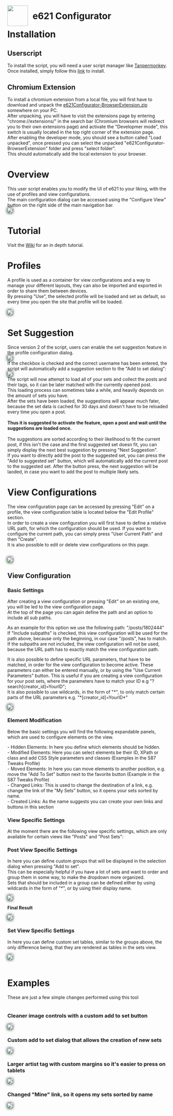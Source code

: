 <div>
    <image src="./icons/e621Configurator.png" style="float: left; width: 64px; height: 64px">
    <h1 style="position: relative; left: 15px; top: 16px; margin-bottom: 30px">e621 Configurator</h1>
</div>

# Installation

## Userscript
To install the script, you will need a user script manager like <a href="https://www.tampermonkey.net/" target="_blank">Tanpermonkey</a>.<br>
Once installed, simply follow this [link](https://github.com/S87GMIL/e621Configurator/raw/main/e621Configurator.user.js) to install. 

## Chromium Extension
To install a chromium extension from a local file, you will first have to download and unpack the [e621Configurator-BrowserExtension.zip](https://github.com/S87GMIL/e621Configurator/blob/main/e621Configurator-BrowserExtension.zip) somewhere on your PC.<br>
After unpacking, you will have to visit the extensions page by entering "chrome://extensions/" in the search bar (Chromium browsers will redirect you to their own extensions page) and activate the "Developmer mode", this switch is usually located in the top right corner of the extension page.<br>
After enabling the developer mode, you should see a button called "Load unpacked", once pressed you can select the unpacked "e621Configurator-BrowserExtension" folder and press "select folder".<br>
This should automatically add the local extension to your browser.<br>

# Overview

This user script enables you to modify the UI of e621 to your liking, with the use of profiles and view configurations.<br>
The main configuration dialog can be accessed using the "Configure View" button on the right side of the main navigation bar.<br>
<image src="./images/configureViewButton.png" style="box-shadow: 0px 0px 10px black;"><br> 
    
# Tutorial
Visit the [Wiki](https://github.com/S87GMIL/e621Configurator/wiki) for an in depth tutorial.

# Profiles
A profile is used as a container for view configurations and a way to manage your different layouts, they can also be imported and exported in order to share them between devices.<br>
By pressing "Use", the selected profile will be loaded and set as default, so every time you open the site that profile will be loaded.<br><br>
<image src="./images/profileSelection.png" style="box-shadow: 0px 0px 10px black;">

# Set Suggestion
Since version 2 of the script, users can enable the set suggestion feature in the profile configuration dialog.<br>
<image src="./images/viewConfigurationSetSuggestion.png" style="box-shadow: 0px 0px 10px black;"><br>
If the checkbox is checked and the correct username has been entered, the script will automatically add a suggestion section to the "Add to set dialog":<br>
<image src="./images/addToSetSetSuggestion.png" style="box-shadow: 0px 0px 10px black;"><br>
The script will now attempt to load all of your sets and collect the posts and their tags, so it can be later matched with the currently opened post.<br>
This loading process can sometimes take a while, and heavily depends on the amount of sets you have.<br>
After the sets have been loaded, the suggestions will appear much fater, because the set data is cached for 30 days and doesn't have to be reloaded every time you open a post.<br><br>
<b>Thus it is suggested to activate the feature, open a post and wait until the suggestions are loaded once.</b>
<br><br>
The suggestions are sorted according to their likelihood to fit the current post, if this isn't the case and the first suggested set doesn fit, you can simply display the next best suggestion by pressing "Next Suggestion".<br>
If you want to directly add the post to the suggested set, you can press the "Add to suggested set" button, which will automatically add the current post to the suggested set. After the button press, the next suggestion will be laoded, in case you want to add the post to multiple likely sets.

# View Configurations
The view configuration page can be accessed by pressing "Edit" on a profile, the view configuration table is located below the "Edit Profile" section.<br>
In order to create a view configuration you will first have to define a relative URL path, for which the configuration should be used. If you want to configure the current path, you can simply press "User Current Path" and then "Create".<br>
It is also possible to edit or delete view configurations on this page.<br><br> 

<image src="./images/viewConfigurationOverview.png" style="box-shadow: 0px 0px 10px black;">

## View Configuration
### Basic Settings 
<p>
After creating a view configuration or pressing "Edit" on an existing one, you will be led to the view configuration page.<br>
At the top of the page you can again define the path and an option to include all sub paths.
</p>
<p>
As an example for this option we use the following path: "/posts/1802444" 
<br>If "Include subpaths" is checked, this view configuration will be used for the path above, because only the beginning, in our case "/posts", has to match. 
<br>If the subpaths are not included, the view configuration will not be used, because the URL path has to exactly match the view configuration path.
</p>

<p>
It is also possible to define specific URL parameters, that have to be matched, in order for the view configuration to become active.
These parameters can either be entered manually, or by using the "Use Current Parameters" button.
This is useful if you are creating a view configuration for your post sets, where the parameters have to match your ID e.g "?search[creator_id]=YourID";
<br>It is also possible to use wildcards, in the form of "*", to only match certain parts of the URL parameters e.g. "*[creator_id]=YourID*"<br>
</p>

<image src="./images/viewConfigurationPage.png" style="box-shadow: 0px 0px 10px black;"><br>

### Element Modification

<p>
Below the basic settings you will find the following expandable panels, which are used to configure elements on the view.
</p>
- Hidden Elements: In here you define which elements should be hidden.<br>
- Modified Elements: Here you can select elements be their ID, XPath or class and add CSS Style parameters and classes (Examples in the S87 Tweaks Profile)<br>
- Moved Elements: In here you can move elements to another position, e.g. move the "Add To Set" button next to the favorite button (Example in the S87 Tweaks Profile)<br>
- Changed Links: This is used to change the destination of a link, e.g. change the link of the "My Sets" button, so it opens your sets sorted by name.<br>
- Created Links: As the name suggests you can create your own links and buttons in this section

### View Specific Settings
<p>
At the moment there are the following view specific settings, which are only available for certain views like "Posts" and "Post Sets":
</p>

### Post View Specific Settings
<p>
In here you can define custom groups that will be displayed in the selection dialog when pressing "Add to set". <br>
This can be especially helpful if you have a lot of sets and want to order and group them in some way, to make the dropdown more organized.<br>
Sets that should be included in a group can be defined either by using wildcards in the form of "*", or by using their display name.<br>
</p>

<image src="./images/customSetGroupTable.png" style="box-shadow: 0px 0px 10px black;">

**Final Result**

<image src="./images/addToSetSelectionGroups.png" style="box-shadow: 0px 0px 10px black;">

### Set View Specific Settings
<p>
In here you can define custom set tables, similar to the groups above, the only difference being, that they are rendered as tables in the sets view.<br>
</p>

<image src="./images/customSetTables.png" style="box-shadow: 0px 0px 10px black;"><br>
<br>

# Examples
These are just a few simple changes performed using this tool<br><br>

### Cleaner image controls with a custom add to set button
<image src="./images/customizedImageControls.png" style="box-shadow: 0px 0px 10px black;"><br> 

### Custom add to set dialog that allows the creation of new sets
<image src="./images/CustomAddToSetPopup.png" style="box-shadow: 0px 0px 10px black;"><br>

### Larger artist tag with custom margins so it's easier to press on tablets
<image src="./images/largerArtistTag.png" style="box-shadow: 0px 0px 10px black;"><br>

### Changed "Mine" link, so it opens my sets sorted by name
<image src="./images/CustomMySetsLink.png" style="box-shadow: 0px 0px 10px black;"><br>
